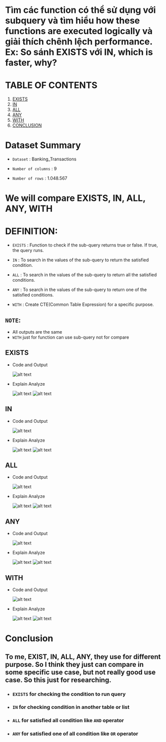 # Tìm các function có thể sử dụng với subquery và tìm hiểu how these functions are executed logically  và giải thích chênh lệch performance. Ex: So sánh EXISTS với IN, which is faster, why?

# TABLE OF CONTENTS
1. [EXISTS](#exists)
2. [IN](#in)
3. [ALL](#all)
4. [ANY](#any)
5. [WITH](#with)
6. [CONCLUSION](#conclusion)

# Dataset Summary
- `Dataset` : Banking_Transactions

- `Number of columns` : 9
- `Number of rows` : 1.048.567

# We will compare EXISTS, IN, ALL, ANY, WITH

# DEFINITION:
- `EXISTS` : Function to check if the sub-query returns true or false. If true, the query runs.

- `IN` : To search in the values of the sub-query to return the satisfied condition.

- `ALL` : To search in the values of the sub-query to return all the satisfied conditions.

- `ANY` : To search in the values of the sub-query to return one of the satisfied conditions.

- `WITH` : Create CTE(Common Table Expression) for a specific purpose.

## `NOTE`:
- All outputs are the same
- `WITH` just for function can use sub-query not for compare

## <span id="exists">EXISTS</span>
- Code and Output

    ![alt text](image.png)

- Explain Analyze

    ![alt text](image-1.png)
    ![alt text](image-2.png)

## <span id="in">IN</span>
- Code and Output

    ![alt text](image-3.png)

- Explain Analyze

    ![alt text](image-4.png)
    ![alt text](image-5.png)

## <span id="all">ALL</span>
- Code and Output

    ![alt text](image-6.png)

- Explain Analyze

    ![alt text](image-7.png)
    ![alt text](image-8.png)

## <span id="any">ANY</span>
- Code and Output

    ![alt text](image-9.png)

- Explain Analyze

    ![alt text](image-10.png)
    ![alt text](image-11.png)

## <span id="with">WITH</span>
- Code and Output

    ![alt text](image-12.png)

- Explain Analyze

    ![alt text](image-13.png)
    ![alt text](image-14.png)


# <span id="conclusion">Conclusion</span>
## To me, EXIST, IN, ALL, ANY, they use for different purpose. So I think they just can compare in some specific use case, but not really good use case. So this just for researching.
- ### `EXISTS` for checking the condition to run query
- ### `IN` for checking condition in another table or list
- ### `ALL` for satisfied all condition like `AND` operator
- ### `ANY` for satisfied one of all condition like `OR` operator



